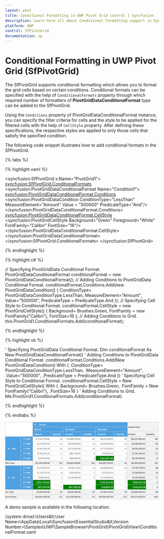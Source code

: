 ```yaml
---
layout: post
title: Conditional Formatting in UWP Pivot Grid control | Syncfusion
description: Learn here all about Conditional Formatting support in Syncfusion UWP Pivot Grid (SfPivotGrid) control and more.
platform: UWP
control: SfPivotGrid
documentation: ug
---
```


# Conditional Formatting in UWP Pivot Grid (SfPivotGrid)

The SfPivotGrid supports conditional formatting which allows you to format the grid cells based on certain conditions. Conditional formats can be specified with the help of `ConditionalFormats` property through which required number of formatters of **PivotGridDataConditionalFormat** type can be added to the SfPivotGrid.

Using the `Conditions` property of PivotGridDataConditionalFormat instance, you can specify the filter criteria for cells and the style to be applied for the filtered cells with the help of `CellStyle` property. After defining these specifications, the respective styles are applied to only those cells that satisfy the specified condition.

The following code snippet illustrates how to add conditional formats in the SfPivotGrid.

{% tabs %}

{% highlight xaml %}

<syncfusion:SfPivotGrid x:Name="PivotGrid1">
    <syncfusion:SfPivotGrid.ConditionalFormats>
        <!-- Adding Conditions -->
        <syncfusion:PivotGridDataConditionalFormat Name="Condition1">
            <!-- Specifying Conditions -->
            <syncfusion:PivotGridDataConditionalFormat.Conditions>
                <syncfusion:PivotGridDataCondition ConditionType="LessThan" MeasureElement="Amount"
                                                   Value = "500000" PredicateType="And"/>
            </syncfusion:PivotGridDataConditionalFormat.Conditions>
            <!-- Specifying Cell Style -->
            <syncfusion:PivotGridDataConditionalFormat.CellStyle>
                <syncfusion:PivotGridCellStyle Background="Green" Foreground="White" FontFamily="Calibri" FontSize="16"/>
            </syncfusion:PivotGridDataConditionalFormat.CellStyle>
        </syncfusion:PivotGridDataConditionalFormat>
    </syncfusion:SfPivotGrid.ConditionalFormats>
</syncfusion:SfPivotGrid>

{% endhighlight %}

{% highlight c# %}

// Specifying PivotGridData Conditional Format.
PivotGridDataConditionalFormat conditionalFormat = new PivotGridDataConditionalFormat();
// Adding Conditions to PivotGridData Conditional Format.
conditionalFormat.Conditions.Add(new PivotGridDataCondition()
{
    ConditionType= PivotGridDataConditionType.LessThan,
    MeasureElement="Amount",
    Value="500000",
    PredicateType = PredicateType.And
});
// Specifying Cell Style to Conditional Format.
conditionalFormat.CellStyle = new PivotGridCellStyle()
{
    Background= Brushes.Green,
    FontFamily = new FontFamily("Calibri"),
    FontSize=16
};
// Adding Conditions to Grid.
this.PivotGrid1.ConditionalFormats.Add(conditionalFormat);

{% endhighlight %}

{% highlight vb %}

' Specifying PivotGridData Conditional Format.
Dim conditionalFormat As New PivotGridDataConditionalFormat()
' Adding Conditions to PivotGridData Conditional Format.
conditionalFormat.Conditions.Add(New PivotGridDataCondition() With
{
    .ConditionType= PivotGridDataConditionType.LessThan,
    .MeasureElement="Amount", .Value="500000",
    .PredicateType = PredicateType.And
})
' Specifying Cell Style to Conditional Format.
conditionalFormat.CellStyle = New PivotGridCellStyle() With
{
    .Background= Brushes.Green,
    .FontFamily = New FontFamily("Calibri"),
    .FontSize=16
}
' Adding Conditions to Grid.
Me.PivotGrid1.ConditionalFormats.Add(conditionalFormat)

{% endhighlight %}

{% endtabs %}

![conditional-formatting](Conditional-Formatting_images/conditional-formatting.png)

A demo sample is available in the following location.

{system drive}:\Users\&lt;User Name&gt;\AppData\Local\Syncfusion\EssentialStudio\&lt;Version Number&gt;\Samples\UWP\SampleBrowser\PivotGrid\PivotGrid\View\ConditionalFormat.xaml

